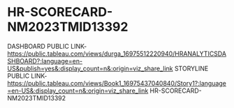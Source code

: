 # HR-SCORECARD-NM2023TMID13392
DASHBOARD PUBLIC LINK-https://public.tableau.com/views/durga_16975512220940/HRANALYTICSDASHBOARD?:language=en-US&publish=yes&:display_count=n&:origin=viz_share_link
STORYLINE PUBLIC LINK-https://public.tableau.com/views/Book1_16975437040840/Story1?:language=en-US&:display_count=n&:origin=viz_share_link
HR-SCORECARD-NM2023TMID13392
